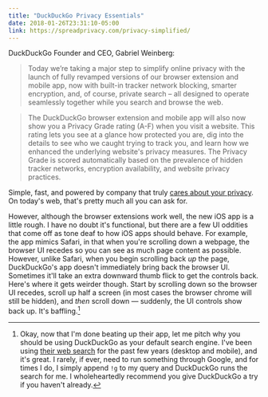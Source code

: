 ```yaml
---
title: "DuckDuckGo Privacy Essentials"
date: 2018-01-26T23:31:10-05:00
link: https://spreadprivacy.com/privacy-simplified/
---
```


DuckDuckGo Founder and CEO, Gabriel Weinberg: 

> Today we’re taking a major step to simplify online privacy with the launch of fully revamped versions of our browser extension and mobile app, now with built-in tracker network blocking, smarter encryption, and, of course, private search – all designed to operate seamlessly together while you search and browse the web. 

> The DuckDuckGo browser extension and mobile app will also now show you a Privacy Grade rating (A-F) when you visit a website. This rating lets you see at a glance how protected you are, dig into the details to see who we caught trying to track you, and learn how we enhanced the underlying website's privacy measures. The Privacy Grade is scored automatically based on the prevalence of hidden tracker networks, encryption availability, and website privacy practices.

Simple, fast, and powered by company that truly [cares about your privacy](https://duckduckgo.com/privacy). On today's web, that's pretty much all you can ask for. 

However, although the browser extensions work well, the new iOS app is a little rough. I have no doubt it's functional, but there are a few UI oddities that come off as tone deaf to how iOS apps should behave. For example, the app mimics Safari, in that when you're scrolling down a webpage, the browser UI recedes so you can see as much page content as possible. However, unlike Safari, when you begin scrolling back _up_ the page, DuckDuckGo's app doesn't immediately bring back the browser UI. Sometimes it'll take an extra downward thumb flick to get the controls back. Here's where it gets weirder though. Start by scrolling down so the browser UI recedes, scroll up half a screen (in most cases the browser chrome will still be hidden), and *then* scroll down — suddenly, the UI controls show back up. It's baffling.[^1]

[^1]: Okay, now that I'm done beating up their app, let me pitch why you should be using DuckDuckGo as your default search engine. I've been using [their web search](https://duckduckgo.com) for the past few years (desktop and mobile), and it's great. I rarely, if ever, need to run something through Google, and for times I do, I simply append `!g` to my query and DuckDuckGo runs the search for me.[^2] I wholeheartedly recommend you give DuckDuckGo a try if you haven't already. 

[^2]: DuckDuckGo has a [whole host of other "bangs"](https://duckduckgo.com/bang) that work in the same way as `!g`. Some of my most used are `!yt` for YouTube, `!a` for Amazon, and `!nyt` for when I'm trying to find an obscure usage of the _New York Times Manual of Style_.